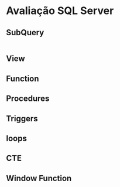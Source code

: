 # <h1>Avaliação SQL Server</h1>

<div> 
<h2>SubQuery</h2>

<img scr="https://github.com/pe-odake/Prova-SQL/blob/main/img/Code-View.png" width= 512px>
<img scr="https://github.com/pe-odake/Prova-SQL/blob/main/img/Code-View.png" width= 512px>

</div>

<div> 
<h2>View</h2>

</div>


<div> 
<h2>Function</h2>

</div>


<div> 
<h2>Procedures</h2>

</div>


<div> 
<h2>Triggers</h2>

</div>


<div> 
<h2>loops</h2>

</div>


<div> 
<h2>CTE</h2>

</div>


<div> 
<h2>Window Function</h2>

</div>




